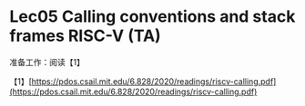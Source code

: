 # Lec05 Calling conventions and stack frames RISC-V \(TA\)

准备工作：阅读【1】

【1】[https://pdos.csail.mit.edu/6.828/2020/readings/riscv-calling.pdf](https://pdos.csail.mit.edu/6.828/2020/readings/riscv-calling.pdf)

